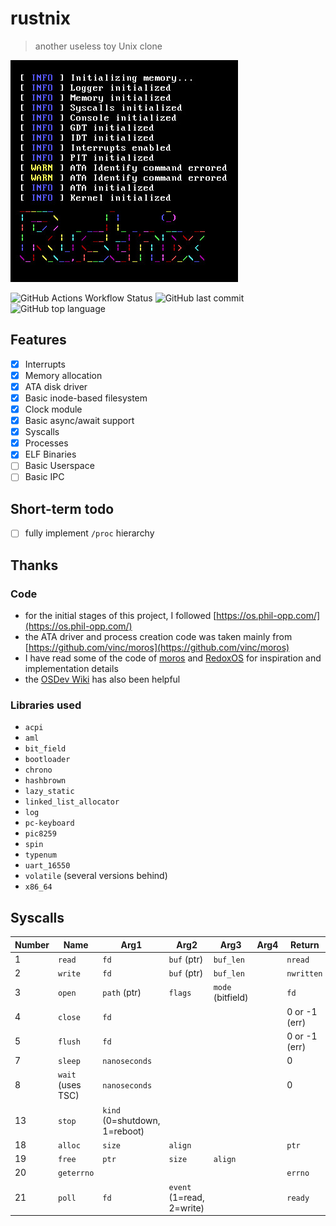 # rustnix
> another useless toy Unix clone

![Screenshot of rustnix](img/rustnix.jpg)

![GitHub Actions Workflow Status](https://img.shields.io/github/actions/workflow/status/werdl/rustnix/test.yml)
![GitHub last commit](https://img.shields.io/github/last-commit/werdl/rustnix)
![GitHub top language](https://img.shields.io/github/languages/top/werdl/rustnix)

## Features
- [x] Interrupts
- [x] Memory allocation
- [x] ATA disk driver
- [x] Basic inode-based filesystem
- [x] Clock module
- [x] Basic async/await support
- [x] Syscalls
- [x] Processes
- [x] ELF Binaries
- [ ] Basic Userspace
- [ ] Basic IPC

## Short-term todo
- [ ] fully implement `/proc` hierarchy

## Thanks
### Code
- for the initial stages of this project, I followed [https://os.phil-opp.com/](https://os.phil-opp.com/)
- the ATA driver and process creation code was taken mainly from [https://github.com/vinc/moros](https://github.com/vinc/moros)
- I have read some of the code of [moros](https://github.com/vinc/moros) and [RedoxOS](https://www.redox-os.org/) for inspiration and implementation details
- the [OSDev Wiki](https://wiki.osdev.org) has also been helpful
### Libraries used
- `acpi`
- `aml`
- `bit_field`
- `bootloader`
- `chrono`
- `hashbrown`
- `lazy_static`
- `linked_list_allocator`
- `log`
- `pc-keyboard`
- `pic8259`
- `spin`
- `typenum`
- `uart_16550`
- `volatile` (several versions behind)
- `x86_64`

## Syscalls
|Number|Name|Arg1|Arg2|Arg3|Arg4|Return|
|------|----|----|----|----|----|------|
|1|`read`|`fd`|`buf` (ptr)|`buf_len`||`nread`|
|2|`write`|`fd`|`buf` (ptr)|`buf_len`||`nwritten`|
|3|`open`|`path` (ptr)|`flags`|`mode` (bitfield)||`fd`|
|4|`close`|`fd`||||0 or -1 (err)|
|5|`flush`|`fd`||||0 or -1 (err)|
|7|`sleep`|`nanoseconds`||||0|
|8|`wait` (uses TSC)|`nanoseconds`||||0|
|13|`stop`|`kind` (0=shutdown, 1=reboot)|||||
|18|`alloc`|`size`|`align`|||`ptr`|
|19|`free`|`ptr`|`size`|`align`|||
|20|`geterrno`|||||`errno`|
|21|`poll`|`fd`|`event` (1=read, 2=write)|||`ready`|
